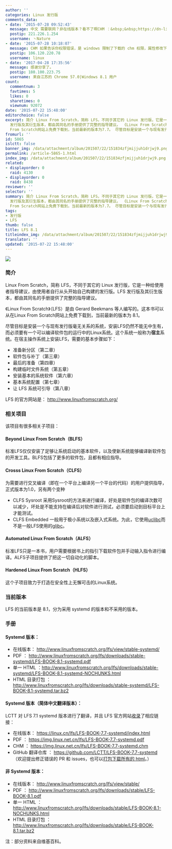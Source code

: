 ```yaml
---
author: ''
categories: Linux 发行版
comments_data:
- date: '2015-07-28 09:52:43'
  message: 中文 需要联网？非在线版本？看不了啊CHM ：&nbsp;&nbsp;https://dn-linuxcn.qbox.me/lfs/LFS-BOOK-7.7-systemd.chm
  postip: 221.226.1.254
  username: 丶Nature
- date: '2015-07-28 10:18:07'
  message: CHM 如果告诉你权限错误，是 windows 限制了下载的 chm 权限，属性修改下即可。
  postip: 106.120.220.78
  username: linux
- date: '2017-04-28 17:35:56'
  message: 感谢分享了。
  postip: 180.100.223.75
  username: 来自江苏的 Chrome 57.0|Windows 8.1 用户
count:
  commentnum: 3
  favtimes: 5
  likes: 0
  sharetimes: 0
  viewnum: 92072
date: '2015-07-22 15:48:00'
editorchoice: false
excerpt: 简介 Linux From Scratch，简称 LFS，不同于其它的 Linux 发行版，它是一种给使用者指导建议，由使用者自行从头开始自己构建的发行版。LFS
  发行版及其衍生版本，都由其同名的手册提供了完整的指导建议。 《Linux From Scratch》（LFS）是由GerardBeekmans等人编写的。这本书可以从在Linux
  From Scratch网站上免费下载到，当前最新的版本为7.7。 尽管目标是安装一个与现有发行版毫无关系的系统，安装LFS仍然不能无中生有，而必须要有一个可以编译软件包的运行中的Linux系统。这个系统一般称为宿主系统。在宿主操作系统上安装LFS，需要的基
fromurl: ''
id: 5865
islctt: false
banner_img: /data/attachment/album/201507/22/151834zfjmijjuh1drjwj9.png.large.jpg
permalink: /article-5865-1.html
index_img: /data/attachment/album/201507/22/151834zfjmijjuh1drjwj9.png.large.jpg
related:
- displayorder: 0
  raid: 4130
- displayorder: 0
  raid: 8438
reviewer: ''
selector: ''
summary: 简介 Linux From Scratch，简称 LFS，不同于其它的 Linux 发行版，它是一种给使用者指导建议，由使用者自行从头开始自己构建的发行版。LFS
  发行版及其衍生版本，都由其同名的手册提供了完整的指导建议。 《Linux From Scratch》（LFS）是由GerardBeekmans等人编写的。这本书可以从在Linux
  From Scratch网站上免费下载到，当前最新的版本为7.7。 尽管目标是安装一个与现有发行版毫无关系的系统，安装LFS仍然不能无中生有，而必须要有一个可以编译软件包的运行中的Linux系统。这个系统一般称为宿主系统。在宿主操作系统上安装LFS，需要的基
tags:
- 发行版
- LFS
thumb: false
title: LFS 8.1
titleindex_img: /data/attachment/album/201507/22/151834zfjmijjuh1drjwj9.png.large.jpg
translator: ''
updated: '2015-07-22 15:48:00'
---
```


![](/data/attachment/album/201507/22/151834zfjmijjuh1drjwj9.png)


### 简介


Linux From Scratch，简称 LFS，不同于其它的 Linux 发行版，它是一种给使用者指导建议，由使用者自行从头开始自己构建的发行版。LFS 发行版及其衍生版本，都由其同名的手册提供了完整的指导建议。


《Linux From Scratch》（LFS）是由 Gerard Beekmans 等人编写的。这本书可以从在Linux From Scratch网站上免费下载到，当前最新的版本为 8.1。


尽管目标是安装一个与现有发行版毫无关系的系统，安装LFS仍然不能无中生有，而必须要有一个可以编译软件包的运行中的Linux系统。这个系统一般称为**宿主**系统。在宿主操作系统上安装LFS，需要的基本步骤如下：


* 准备新分区（第二章）
* 软件包与补丁（第三章）
* 最后的准备（第四章）
* 构建临时文件系统（第五章）
* 安装基本的系统软件（第六章）
* 基本系统配置（第七章）
* 让 LFS 系统可引导（第八章）


LFS 的官方网站是： <http://www.linuxfromscratch.org/> 


### 相关项目


该项目有很多相关子项目：


#### Beyond Linux From Scratch（BLFS）


标准LFS仅仅安装了足够让系统启动的基本软件，以及使新系统能够编译新软件包的开发工具。BLFS包括了更多的软件包，且都有相应指导。


#### Crosss Linux From Scratch（CLFS）


为需要进行交叉编译（即在一个平台上编译另一个平台的代码）的用户提供指导，正式版本为1.0，另有两个变种


* CLFS Sysroot 采用Sysroot的方法来进行编译，好处是软件包的编译次数可以减少，坏处是不能支持在编译后对软件进行测试，必须要启动到目标平台上才能测试。
* CLFS Embedded 一般用于极小系统以及嵌入式系统。为此，它使用[uclibc](https://zh.wikipedia.org/w/index.php?title=Uclibc&action=edit&redlink=1 "Uclibc（页面不存在）")而不是一般LFS使用的[glibc](https://zh.wikipedia.org/wiki/Glibc "Glibc")。


#### Automated Linux From Scratch（ALFS）


标准LFS只是一本书，用户需要根据书上的指引下载软件包并手动输入指令进行编译。ALFS子项目提供了把这一切自动化的脚本。


#### Hardened Linux From Scratch（HLFS）


这个子项目致力于打造在安全性上无懈可击的Linux系统。


### 当前版本


LFS 的当前版本是 8.1，分为采用 systemd 的版本和不采用的版本。


### 手册


#### Systemd 版本：


* 在线版本： <http://www.linuxfromscratch.org/lfs/view/stable-systemd/>
* PDF ： <http://www.linuxfromscratch.org/lfs/downloads/stable-systemd/LFS-BOOK-8.1-systemd.pdf>
* 单一 HTML ：<http://www.linuxfromscratch.org/lfs/downloads/stable-systemd/LFS-BOOK-8.1-systemd-NOCHUNKS.html>
* HTML 目录打包 ： <http://www.linuxfromscratch.org/lfs/downloads/stable-systemd/LFS-BOOK-8.1-systemd.tar.bz2>


#### Systemd 版本（简体中文翻译版本）：


LCTT 对 LFS 7.1 systemd 版本进行了翻译，并且 LFS 官方网站[收录](http://www.linuxfromscratch.org/lfs/read.html)了相应链接：


* 在线版本： <https://linux.cn/lfs/LFS-BOOK-7.7-systemd/index.html>
* PDF ： <https://img.linux.net.cn/lfs/LFS-BOOK-7.7-systemd.pdf>
* CHM ： <https://img.linux.net.cn/lfs/LFS-BOOK-7.7-systemd.chm>
* GitHub 翻译仓库 ： <https://github.com/LCTT/LFS-BOOK-7.7-systemd> （欢迎提出修正错误的 PR 和 issues，也可以[打包下载所有的 html](https://github.com/LCTT/LFS-BOOK-7.7-systemd/archive/master.zip)。）


#### 非 Systemd 版本：


* 在线版本： <http://www.linuxfromscratch.org/lfs/view/stable/>
* PDF ： <http://www.linuxfromscratch.org/lfs/downloads/stable/LFS-BOOK-8.1.pdf>
* 单一 HTML ： <http://www.linuxfromscratch.org/lfs/downloads/stable/LFS-BOOK-8.1-NOCHUNKS.html>
* HTML 目录打包 ： <http://www.linuxfromscratch.org/lfs/downloads/stable/LFS-BOOK-8.1.tar.bz2>


 


注：部分资料来自维基百科。